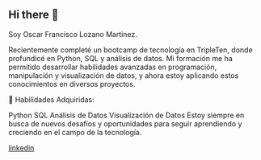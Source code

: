 ## Hi there 👋

Soy Oscar Francisco Lozano Martinez.

Recientemente completé un bootcamp de tecnología en TripleTen, donde profundicé en Python, SQL y análisis de datos. Mi formación me ha permitido desarrollar habilidades avanzadas en programación, manipulación y visualización de datos, y ahora estoy aplicando estos conocimientos en diversos proyectos.

🔧 Habilidades Adquiridas:

Python
SQL
Análisis de Datos
Visualización de Datos
Estoy siempre en busca de nuevos desafíos y oportunidades para seguir aprendiendo y creciendo en el campo de la tecnología.

[linkedin](linkedin.com/fcolozanom)
